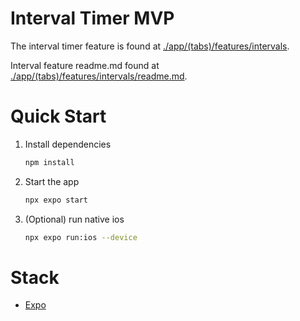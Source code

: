 # Interval Timer MVP

The interval timer feature is found at [./app/(tabs)/features/intervals](<./app/(tabs)/features/intervals>).

Interval feature readme.md found at [./app/(tabs)/features/intervals/readme.md](<./app/(tabs)/features/intervals/readme.md>).

# Quick Start

1. Install dependencies

   ```bash
   npm install
   ```

2. Start the app

   ```bash
   npx expo start
   ```

3. (Optional) run native ios
   ```bash
   npx expo run:ios --device
   ```

# Stack

- [Expo](https://expo.dev)

